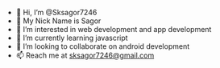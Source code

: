 - 👋 Hi, I’m @Sksagor7246
- 🙂 My Nick Name is Sagor
- 👀 I’m interested in web development and app development
- 🌱 I’m currently learning javascript
- 💞️ I’m looking to collaborate on android development
- 📫 Reach me at sksagor7246@gmail.com
